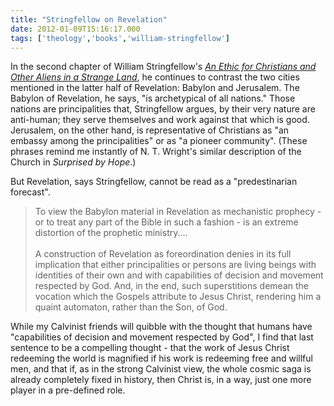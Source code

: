 ```yaml
---
title: "Stringfellow on Revelation"
date: 2012-01-09T15:16:17.000
tags: ['theology','books','william-stringfellow']
---
```


In the second chapter of William Stringfellow's _[An Ethic for Christians and Other Aliens in a Strange Land](http://www.amazon.com/gp/product/1592448747/ref=as_li_ss_tl?ie=UTF8&tag=chrishubbs-20&linkCode=as2&camp=1789&creative=390957&creativeASIN=1592448747)_, he continues to contrast the two cities mentioned in the latter half of Revelation: Babylon and Jerusalem. The Babylon of Revelation, he says, "is archetypical of all nations." Those nations are principalities that, Stringfellow argues, by their very nature are anti-human; they serve themselves and work against that which is good. Jerusalem, on the other hand, is representative of Christians as "an embassy among the principalities" or as "a pioneer community". (These phrases remind me instantly of N. T. Wright's similar description of the Church in _Surprised by Hope_.)

But Revelation, says Stringfellow, cannot be read as a "predestinarian forecast".

> To view the Babylon material in Revelation as mechanistic prophecy - or to treat any part of the Bible in such a fashion - is an extreme distortion of the prophetic ministry....  
> <br/>
> A construction of Revelation as foreordination denies in its full implication that either principalities or persons are living beings with identities of their own and with capabilities of decision and movement respected by God. And, in the end, such superstitions demean the vocation which the Gospels attribute to Jesus Christ, rendering him a quaint automaton, rather than the Son, of God.

While my Calvinist friends will quibble with the thought that humans have "capabilities of decision and movement respected by God", I find that last sentence to be a compelling thought - that the work of Jesus Christ redeeming the world is magnified if his work is redeeming free and willful men, and that if, as in the strong Calvinist view, the whole cosmic saga is already completely fixed in history, then Christ is, in a way, just one more player in a pre-defined role.
